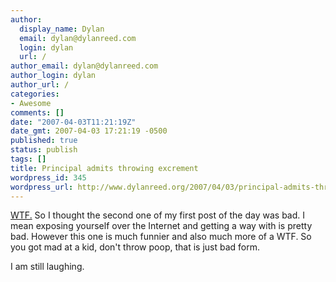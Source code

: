 ```yaml
---
author:
  display_name: Dylan
  email: dylan@dylanreed.com
  login: dylan
  url: /
author_email: dylan@dylanreed.com
author_login: dylan
author_url: /
categories:
- Awesome
comments: []
date: "2007-04-03T11:21:19Z"
date_gmt: 2007-04-03 17:21:19 -0500
published: true
status: publish
tags: []
title: Principal admits throwing excrement
wordpress_id: 345
wordpress_url: http://www.dylanreed.org/2007/04/03/principal-admits-throwing-excrement/
---
```


 

[WTF.][1] So I thought the second one of my first post of the day was bad. I mean exposing yourself over the Internet and getting a way with is pretty bad. However this one is much funnier and also much more of a WTF. So you got mad at a kid, don't throw poop, that is just bad form.

   [1]: http://www.thestar.com/News/article/198600

 

I am still laughing.
